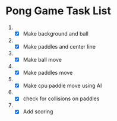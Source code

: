# Pong Game Task List
1. - [x] Make background and ball
2. - [x] Make paddles and center line
3. - [x]  Make ball move
4. - [x]  Make paddles move
5. - [x]  Make cpu paddle move using AI
6. - [x]  check for collisions on paddles
7. - [x]  Add scoring 
